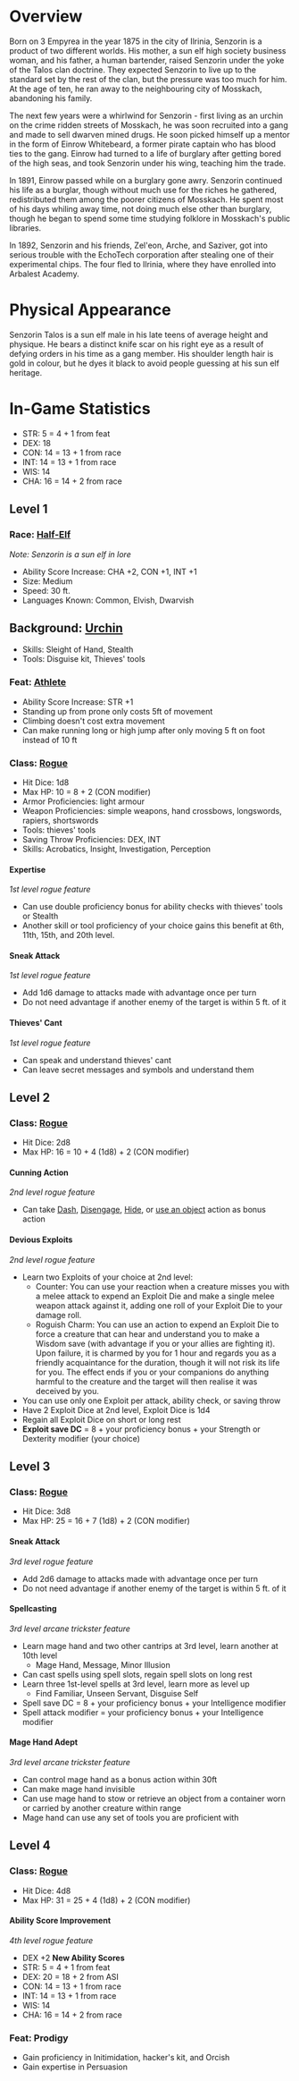 # Overview
Born on 3 Empyrea in the year 1875 in the city of Ilrinia, Senzorin is a product of two different worlds. His mother, a sun elf high society business woman, and his father, a human bartender, raised Senzorin under the yoke of the Talos clan doctrine. They expected Senzorin to live up to the standard set by the rest of the clan, but the pressure was too much for him. At the age of ten, he ran away to the neighbouring city of Mosskach, abandoning his family.

The next few years were a whirlwind for Senzorin - first living as an urchin on the crime ridden streets of Mosskach, he was soon recruited into a gang and made to sell dwarven mined drugs. He soon picked himself up a mentor in the form of Einrow Whitebeard, a former pirate captain who has blood ties to the gang. Einrow had turned to a life of burglary after getting bored of the high seas, and took Senzorin under his wing, teaching him the trade.

In 1891, Einrow passed while on a burglary gone awry. Senzorin continued his life as a burglar, though without much use for the riches he gathered, redistributed them among the poorer citizens of Mosskach. He spent most of his days whiling away time, not doing much else other than burglary, though he began to spend some time studying folklore in Mosskach's public libraries.

In 1892, Senzorin and his friends, Zel'eon, Arche, and Saziver, got into serious trouble with the EchoTech corporation after stealing one of their experimental chips. The four fled to Ilrinia, where they have enrolled into Arbalest Academy.

# Physical Appearance
Senzorin Talos is a sun elf male in his late teens of average height and physique. He bears a distinct knife scar on his right eye as a result of defying orders in his time as a gang member. His shoulder length hair is gold in colour, but he dyes it black to avoid people guessing at his sun elf heritage.
# In-Game Statistics
- STR: 5 = 4 + 1 from feat
- DEX: 18
- CON: 14 = 13 + 1 from race
- INT: 14 = 13 + 1 from race
- WIS: 14
- CHA: 16 = 14 + 2 from race
## Level 1
### Race: [Half-Elf](https://5e.tools/races.html#half-elf_phb)
*Note: Senzorin is a sun elf in lore*
- Ability Score Increase: CHA +2, CON +1, INT +1
- Size: Medium
- Speed: 30 ft.
- Languages Known: Common, Elvish, Dwarvish
## Background: [Urchin](https://5e.tools/backgrounds.html#urchin_phb)
- Skills: Sleight of Hand, Stealth
- Tools: Disguise kit, Thieves' tools
### Feat: [Athlete](https://5e.tools/feats.html#athlete_phb)
- Ability Score Increase: STR +1
- Standing up from prone only costs 5ft of movement
- Climbing doesn't cost extra movement
- Can make running long or high jump after only moving 5 ft on foot instead of 10 ft
### Class: [Rogue](https://5e.tools/classes.html#rogue_phb)
- Hit Dice: 1d8
- Max HP: 10 = 8 + 2 (CON modifier)
- Armor Proficiencies: light armour
- Weapon Proficiencies: simple weapons, hand crossbows, longswords, rapiers, shortswords
- Tools: thieves' tools
- Saving Throw Proficiencies: DEX, INT
- Skills: Acrobatics, Insight, Investigation, Perception
#### Expertise
*1st level rogue feature*
- Can use double proficiency bonus for ability checks with thieves' tools or Stealth
- Another skill or tool proficiency of your choice gains this benefit at 6th, 11th, 15th, and 20th level.
#### Sneak Attack
*1st level rogue feature*
- Add 1d6 damage to attacks made with advantage once per turn
- Do not need advantage if another enemy of the target is within 5 ft. of it
#### Thieves' Cant
*1st level rogue feature*
- Can speak and understand thieves' cant
- Can leave secret messages and symbols and understand them
## Level 2

### Class: [Rogue](https://5e.tools/classes.html#rogue_phb)
- Hit Dice: 2d8
- Max HP: 16 = 10 + 4 (1d8) + 2 (CON modifier)
#### Cunning Action
*2nd level rogue feature*
- Can take [Dash](https://5e.tools/actions.html#dash_phb), [Disengage](https://5e.tools/actions.html#disengage_phb), [Hide](https://5e.tools/actions.html#hide_phb), or [use an object](https://5e.tools/actions.html#use%20an%20object_phb) action as bonus action
#### Devious Exploits
*2nd level rogue feature*
- Learn two Exploits of your choice at 2nd level:
	- Counter: You can use your reaction when a creature misses you with a melee attack to expend an Exploit Die and make a single melee weapon attack against it, adding one roll of your Exploit Die to your damage roll.
	- Roguish Charm: You can use an action to expend an Exploit Die to force a creature that can hear and understand you to make a Wisdom save (with advantage if you or your allies are fighting it). Upon failure, it is charmed by you for 1 hour and regards you as a friendly acquaintance for the duration, though it will not risk its life for you. The effect ends if you or your companions do anything harmful to the creature and the target will then realise it was deceived by you.
- You can use only one Exploit per attack, ability check, or saving throw
- Have 2 Exploit Dice at 2nd level, Exploit Dice is 1d4
- Regain all Exploit Dice on short or long rest
- **Exploit save DC** = 8 + your proficiency bonus + your Strength or Dexterity modifier (your choice)
## Level 3

### Class: [Rogue](https://5e.tools/classes.html#rogue_phb)
- Hit Dice: 3d8
- Max HP: 25 = 16 + 7 (1d8) + 2 (CON modifier)
#### Sneak Attack
*3rd level rogue feature*
- Add 2d6 damage to attacks made with advantage once per turn
- Do not need advantage if another enemy of the target is within 5 ft. of it
#### Spellcasting
*3rd level arcane trickster feature*
- Learn mage hand and two other cantrips at 3rd level, learn another at 10th level
	- Mage Hand, Message, Minor Illusion
- Can cast spells using spell slots, regain spell slots on long rest
- Learn three 1st-level spells at 3rd level, learn more as level up
	- Find Familiar, Unseen Servant, Disguise Self
- Spell save DC = 8 + your proficiency bonus + your Intelligence modifier
- Spell attack modifier = your proficiency bonus + your Intelligence modifier

#### Mage Hand Adept
*3rd level arcane trickster feature*
- Can control mage hand as a bonus action within 30ft
- Can make mage hand invisible
- Can use mage hand to stow or retrieve an object from a container worn or carried by another creature within range
- Mage hand can use any set of tools you are proficient with

## Level 4

### Class: [Rogue](https://5e.tools/classes.html#rogue_phb)
- Hit Dice: 4d8
- Max HP: 31 = 25 + 4 (1d8) + 2 (CON modifier)

#### Ability Score Improvement
*4th level rogue feature*
- DEX +2
**New Ability Scores**
- STR: 5 = 4 + 1 from feat
- DEX: 20 = 18 + 2 from ASI
- CON: 14 = 13 + 1 from race
- INT: 14 = 13 + 1 from race
- WIS: 14
- CHA: 16 = 14 + 2 from race

### Feat: Prodigy
- Gain proficiency in Initimidation, hacker's kit, and Orcish
- Gain expertise in Persuasion
